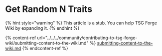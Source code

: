 # Get Random N Traits

{% hint style="warning" %}
This article is a stub. You can help TSG Forge Wiki by expanding it.
{% endhint %}

{% content-ref url="../../../community/contributing-to-tsg-forge-wiki/submitting-content-to-the-wiki.md" %}
[submitting-content-to-the-wiki.md](../../../community/contributing-to-tsg-forge-wiki/submitting-content-to-the-wiki.md)
{% endcontent-ref %}

